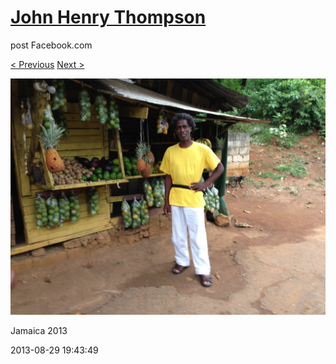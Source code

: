 # [John Henry Thompson](../README.md)
post Facebook.com

[< Previous](2013-08-29-52.md) [Next >](2013-08-29-54.md)

[![](../media/2013-08-29/Jamaica-2064.jpg)](../README.md)

Jamaica 2013

2013-08-29 19:43:49